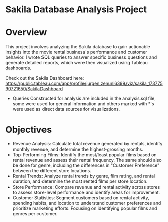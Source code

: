 # Sakila Database Analysis Project

# Overview 

This project involves analyzing the Sakila database to gain actionable insights into the movie rental business's performance and customer behavior. I wrote SQL queries to answer specific business questions and generate detailed reports, which were then visualized using Tableau dashboards.

Check out the Sakila Dashboard here: https://public.tableau.com/app/profile/jurgen.zenuni6399/viz/sakila_17377590721650/SakilaDashboard

- Queries Constructed for analysis are included in the analysis.sql file, some were used for general information and others marked with *'s were used as direct data sources for visualizations.
# Objectives

- Revenue Analysis: Calculate total revenue generated by rentals, identify monthly revenue, and determine the highest-grossing months.
- Top-Performing Films: Identify the most/least popular films based on rental revenue and assess their rental frequency. The same should also be done for genre, including the differences in "Customer Preference" between the different store locations.
- Rental Trends: Analyze rental trends by genre, film rating, and rental duration, and determine the most rented films per store location.
- Store Performance: Compare revenue and rental activity across stores to assess store-level performance and identify areas for improvement.
- Customer Statistics: Segment customers based on rental activity, spending habits, and location to understand customer preferences and prioritize marketing efforts. Focusing on identifying popular films and genres per customer.

